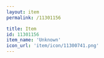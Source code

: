 ```yaml
---
layout: item
permalink: /11301156

title: Item
id: 11301156
item_name: 'Unknown'
icon_url: 'item/icon/11300741.png'
---
```

